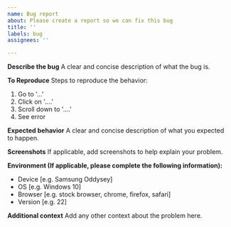 ```yaml
---
name: Bug report
about: Please create a report so we can fix this bug
title: ''
labels: bug
assignees: ''

---
```


**Describe the bug**
A clear and concise description of what the bug is.

**To Reproduce**
Steps to reproduce the behavior:
1. Go to '...'
2. Click on '....'
3. Scroll down to '....'
4. See error

**Expected behavior**
A clear and concise description of what you expected to happen.

**Screenshots**
If applicable, add screenshots to help explain your problem.

**Environment (If applicable, please complete the following information):**
- Device [e.g. Samsung Oddysey]
- OS [e.g. Windows 10]
- Browser [e.g. stock browser, chrome, firefox, safari]
- Version [e.g. 22]

**Additional context**
Add any other context about the problem here.
